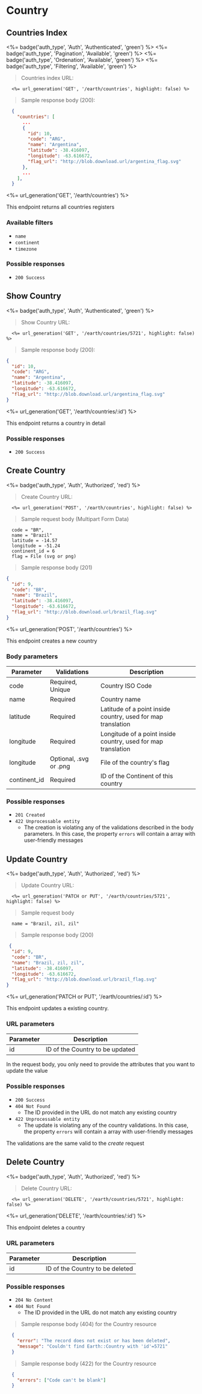 # Country

## Countries Index

<!-- Endpoint badges -->
<%= badge('auth_type', 'Auth', 'Authenticated', 'green') %>
<%= badge('auth_type', 'Pagination', 'Available', 'green') %>
<%= badge('auth_type', 'Ordenation', 'Available', 'green') %>
<%= badge('auth_type', 'Filtering', 'Available', 'green') %>

> Countries index URL:

```plain
  <%= url_generation('GET', '/earth/countries', highlight: false) %>
```

> Sample response body (200):

```json
  {
    "countries": [
      ...
      {
        "id": 10,
        "code": "ARG",
        "name": "Argentina",
        "latitude": -38.416097,
        "longitude": -63.616672,
        "flag_url": "http://blob.download.url/argentina_flag.svg"
      },
      ...
    ],
  }
```

<%= url_generation('GET', '/earth/countries') %>

This endpoint returns all countries registers

### Available filters

- `name`
- `continent`
- `timezone`

### Possible responses

- `200 Success`

## Show Country

<!-- Endpoint badges -->
<%= badge('auth_type', 'Auth', 'Authenticated', 'green') %>

> Show Country URL:

```plain
  <%= url_generation('GET', '/earth/countries/5721', highlight: false) %>
```

> Sample response body (200):

```json
{
  "id": 10,
  "code": "ARG",
  "name": "Argentina",
  "latitude": -38.416097,
  "longitude": -63.616672,
  "flag_url": "http://blob.download.url/argentina_flag.svg"
}
```

<%= url_generation('GET', '/earth/countries/:id') %>

This endpoint returns a country in detail

### Possible responses

- `200 Success`

## Create Country

<!-- Endpoint badges -->
<%= badge('auth_type', 'Auth', 'Authorized', 'red') %>

> Create Country URL:

```plain
  <%= url_generation('POST', '/earth/countries', highlight: false) %>
```

> Sample request body (Multipart Form Data)

```multipart
  code = "BR",
  name = "Brazil"
  latitude = -14.57
  longitude = -51.24
  continent_id = 6
  flag = File (svg or png)
```

> Sample response body (201)

```json
{
  "id": 9,
  "code": "BR",
  "name": "Brazil",
  "latitude": -38.416097,
  "longitude": -63.616672,
  "flag_url": "http://blob.download.url/brazil_flag.svg"
}
```

<%= url_generation('POST', '/earth/countries') %>

This endpoint creates a new country

### Body parameters

Parameter | Validations | Description |
--------- | ----------- | ----------- |
code      | Required, Unique | Country ISO Code |
name      | Required | Country name |
latitude      | Required | Latitude of a point inside country, used for map translation |
longitude     | Required | Longitude of a point inside country, used for map translation |
longitude     | Optional, .svg or .png | File of the country's flag |
continent_id | Required | ID of the Continent of this country |

### Possible responses

- `201 Created`
- `422 Unprocessable entity`
  - The creation is violating any of the validations described in the body parameters. In this case, the property `errors` will contain a array with user-friendly messages

## Update Country

<!-- Endpoint badges -->
<%= badge('auth_type', 'Auth', 'Authorized', 'red') %>

> Update Country URL:

```plain
  <%= url_generation('PATCH or PUT', '/earth/countries/5721', highlight: false) %>
```

> Sample request body

```multipart
  name = "Brazil, zil, zil"
```

> Sample response body (200)

```json
 {
  "id": 9,
  "code": "BR",
  "name": "Brazil, zil, zil",
  "latitude": -38.416097,
  "longitude": -63.616672,
  "flag_url": "http://blob.download.url/brazil_flag.svg"
}
```

<%= url_generation('PATCH or PUT', '/earth/countries/:id') %>

This endpoint updates a existing country.

### URL parameters

Parameter | Description |
--------- | ----------- |
id        | ID of the Country to be updated |

<aside class="notice">In the request body, you only need to provide the attributes that you want to update the value</aside>

### Possible responses

- `200 Success`
- `404 Not Found`
  - The ID provided in the URL do not match any existing country
- `422 Unprocessable entity`
  - The update is violating any of the country validations. In this case, the property `errors` will contain a array with user-friendly messages

<aside class="notice">The validations are the same valid to the <i>create</i> request</aside>

## Delete Country

<!-- Endpoint badges -->
<%= badge('auth_type', 'Auth', 'Authorized', 'red') %>

> Delete Country URL:

```plain
  <%= url_generation('DELETE', '/earth/countries/5721', highlight: false) %>
```

<%= url_generation('DELETE', '/earth/countries/:id') %>

This endpoint deletes a country

### URL parameters

Parameter | Description |
--------- | ----------- |
id        | ID of the Country to be deleted |

### Possible responses

- `204 No Content`
- `404 Not Found`
  - The ID provided in the URL do not match any existing country

> Sample response body (404) for the Country resource

```json
  {
    "error": "The record does not exist or has been deleted",
    "message": "Couldn't find Earth::Country with 'id'=5721"
  }
```

> Sample response body (422) for the Country resource

```json
  {
    "errors": ["Code can't be blank"]
  }
```
